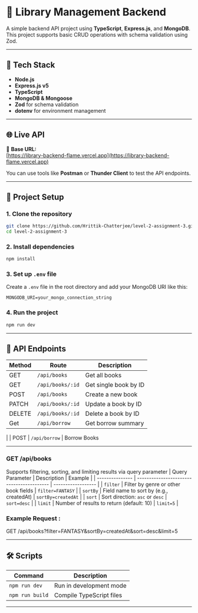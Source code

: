# 📘 Library Management Backend

A simple backend API project using **TypeScript**, **Express.js**, and **MongoDB**. This project supports basic CRUD operations with schema validation using Zod.

---

## 🚀 Tech Stack

- **Node.js**
- **Express.js v5**
- **TypeScript**
- **MongoDB & Mongoose**
- **Zod** for schema validation
- **dotenv** for environment management

---

## 🌐 Live API

📡 **Base URL:**  
[https://library-backend-flame.vercel.app](https://library-backend-flame.vercel.app)

You can use tools like **Postman** or **Thunder Client** to test the API endpoints.

---

## 📁 Project Setup

### 1. Clone the repository

```bash
git clone https://github.com/Hrittik-Chatterjee/level-2-assignment-3.git
cd level-2-assignment-3
```

### 2. Install dependencies

```bash
npm install
```

### 3. Set up `.env` file

Create a `.env` file in the root directory and add your MongoDB URI like this:

```
MONGODB_URI=your_mongo_connection_string
```

### 4. Run the project

```bash
npm run dev
```

---

## 🧪 API Endpoints

| Method | Route            | Description           |
| ------ | ---------------- | --------------------- |
| GET    | `/api/books`     | Get all books         |
| GET    | `/api/books/:id` | Get single book by ID |
| POST   | `/api/books`     | Create a new book     |
| PATCH  | `/api/books/:id` | Update a book by ID   |
| DELETE | `/api/books/:id` | Delete a book by ID   |
| Get    | `/api/borrow`    | Get borrow summary    |

|
| POST | `/api/borrow` | Borrow Books

---

### GET /api/books

Supports filtering, sorting, and limiting results via query parameter
| Query Parameter | Description | Example |
| --------------- | ----------------------------------------- | ------------------ |
| `filter` | Filter by genre or other book fields | `filter=FANTASY` |
| `sortBy` | Field name to sort by (e.g., createdAt) | `sortBy=createdAt` |
| `sort` | Sort direction: `asc` or `desc` | `sort=desc` |
| `limit` | Number of results to return (default: 10) | `limit=5` |

### Example Request :

GET /api/books?filter=FANTASY&sortBy=createdAt&sort=desc&limit=5

---

## 🛠️ Scripts

| Command         | Description              |
| --------------- | ------------------------ |
| `npm run dev`   | Run in development mode  |
| `npm run build` | Compile TypeScript files |

---
